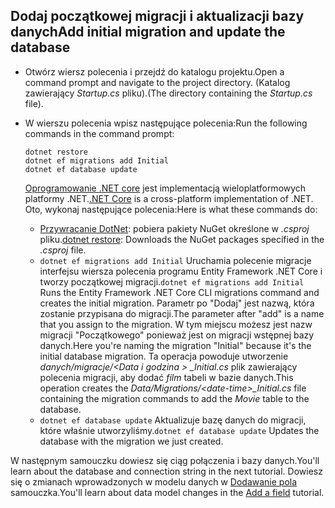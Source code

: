 ## <a name="add-initial-migration-and-update-the-database"></a><span data-ttu-id="d517f-101">Dodaj początkowej migracji i aktualizacji bazy danych</span><span class="sxs-lookup"><span data-stu-id="d517f-101">Add initial migration and update the database</span></span>

* <span data-ttu-id="d517f-102">Otwórz wiersz polecenia i przejdź do katalogu projektu.</span><span class="sxs-lookup"><span data-stu-id="d517f-102">Open a command prompt and navigate to the project directory.</span></span> <span data-ttu-id="d517f-103">(Katalog zawierający *Startup.cs* pliku).</span><span class="sxs-lookup"><span data-stu-id="d517f-103">(The directory containing the *Startup.cs* file).</span></span>

* <span data-ttu-id="d517f-104">W wierszu polecenia wpisz następujące polecenia:</span><span class="sxs-lookup"><span data-stu-id="d517f-104">Run the following commands in the command prompt:</span></span>

  ```console
  dotnet restore
  dotnet ef migrations add Initial
  dotnet ef database update
  ```
  
  <span data-ttu-id="d517f-105">[Oprogramowanie .NET core](https://docs.microsoft.com/dotnet/core/tools/index) jest implementacją wieloplatformowych platformy .NET.</span><span class="sxs-lookup"><span data-stu-id="d517f-105">[.NET Core](https://docs.microsoft.com/dotnet/core/tools/index) is a cross-platform implementation of .NET.</span></span> <span data-ttu-id="d517f-106">Oto, wykonaj następujące polecenia:</span><span class="sxs-lookup"><span data-stu-id="d517f-106">Here is what these commands do:</span></span>

  * <span data-ttu-id="d517f-107">[Przywracanie DotNet](/dotnet/core/tools/dotnet-restore): pobiera pakiety NuGet określone w *.csproj* pliku.</span><span class="sxs-lookup"><span data-stu-id="d517f-107">[dotnet restore](/dotnet/core/tools/dotnet-restore): Downloads the NuGet packages specified in the *.csproj* file.</span></span>
  * <span data-ttu-id="d517f-108">`dotnet ef migrations add Initial` Uruchamia polecenie migracje interfejsu wiersza polecenia programu Entity Framework .NET Core i tworzy początkowej migracji.</span><span class="sxs-lookup"><span data-stu-id="d517f-108">`dotnet ef migrations add Initial` Runs the Entity Framework .NET Core CLI migrations command and creates the initial migration.</span></span> <span data-ttu-id="d517f-109">Parametr po "Dodaj" jest nazwą, która zostanie przypisana do migracji.</span><span class="sxs-lookup"><span data-stu-id="d517f-109">The parameter after "add" is a name that you assign to the migration.</span></span> <span data-ttu-id="d517f-110">W tym miejscu możesz jest nazw migracji "Początkowego" ponieważ jest on migracji wstępnej bazy danych.</span><span class="sxs-lookup"><span data-stu-id="d517f-110">Here you're naming the migration "Initial" because it's the initial database migration.</span></span> <span data-ttu-id="d517f-111">Ta operacja powoduje utworzenie *danych/migracje/\<Data i godzina > _Initial.cs* plik zawierający polecenia migracji, aby dodać *film* tabeli w bazie danych.</span><span class="sxs-lookup"><span data-stu-id="d517f-111">This operation creates the *Data/Migrations/\<date-time>_Initial.cs* file containing the migration commands to add the *Movie* table to the database.</span></span>
  * <span data-ttu-id="d517f-112">`dotnet ef database update`  Aktualizuje bazę danych do migracji, które właśnie utworzyliśmy.</span><span class="sxs-lookup"><span data-stu-id="d517f-112">`dotnet ef database update`  Updates the database with the migration we just created.</span></span>

<span data-ttu-id="d517f-113">W następnym samouczku dowiesz się ciąg połączenia i bazy danych.</span><span class="sxs-lookup"><span data-stu-id="d517f-113">You'll learn about the database and connection string in the next tutorial.</span></span> <span data-ttu-id="d517f-114">Dowiesz się o zmianach wprowadzonych w modelu danych w [Dodawanie pola](xref:tutorials/first-mvc-app/new-field) samouczka.</span><span class="sxs-lookup"><span data-stu-id="d517f-114">You'll learn about data model changes in the [Add a field](xref:tutorials/first-mvc-app/new-field) tutorial.</span></span>
